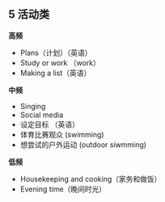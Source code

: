 ## **5 活动类**

**高频**

* Plans（计划）（英语）
* Study or work （work）
* Making a list（英语）

**中频**

* Singing 
* Social media 
* 设定目标 （英语）
* 体育比赛观众 (swimming)
* 想尝试的户外运动 (outdoor siwmming)

**低频**

* Housekeeping and cooking（家务和做饭）
* Evening time（晚间时光）